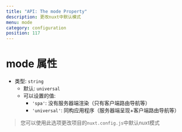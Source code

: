 ```yaml
---
title: "API: The mode Property"
description: 更改nuxt中默认模式
menu: mode
category: configuration
position: 117
---
```


# mode 属性
- 类型: `string`
  - 默认: `universal`
  - 可以设置的值:
    - `'spa'`: 没有服务器端渲染（只有客户端路由导航等）
    - `'universal'`: 同构应用程序（服务器端呈现+客户端路由导航等）

> 您可以使用此选项更改项目的`nuxt.config.js`中默认nuxt模式
